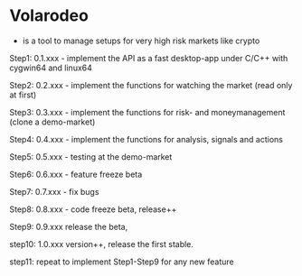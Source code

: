 # Volarodeo
 - is a tool to manage setups for very high risk markets
 like crypto

Step1: 0.1.xxx - implement the API as a fast desktop-app under C/C++ with cygwin64 and linux64

Step2: 0.2.xxx - implement the functions for watching the market (read only at first)

Step3: 0.3.xxx - implement the functions for risk- and moneymanagement (clone a demo-market)

Step4: 0.4.xxx - implement the functions for analysis, signals and actions

Step5: 0.5.xxx - testing at the demo-market

Step6: 0.6.xxx - feature freeze beta

Step7: 0.7.xxx - fix bugs

Step8: 0.8.xxx - code freeze beta, release++

Step9: 0.9.xxx release the beta, 

step10: 1.0.xxx version++, release the first stable. 

step11: repeat to implement Step1-Step9 for any new feature

